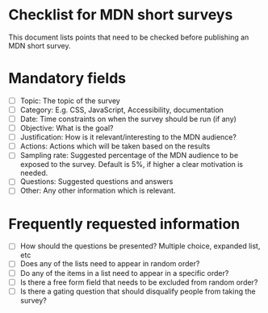 # Checklist for MDN short surveys

This document lists points that need to be checked before publishing an MDN short survey. 

# Mandatory fields
- [ ] Topic: The topic of the survey
- [ ] Category: E.g. CSS, JavaScript, Accessibility, documentation
- [ ] Date: Time constraints on when the survey should be run (if any)
- [ ] Objective: What is the goal?
- [ ] Justification: How is it relevant/interesting to the MDN audience?
- [ ] Actions: Actions which will be taken based on the results
- [ ] Sampling rate: Suggested percentage of the MDN audience to be exposed to the survey. Default is 5%, if higher a clear motivation is needed.
- [ ] Questions: Suggested questions and answers
- [ ] Other: Any other information which is relevant.

# Frequently requested information
- [ ] How should the questions be presented? Multiple choice, expanded list, etc
- [ ] Does any of the lists need to appear in random order?
- [ ] Do any of the items in a list need to appear in a specific order?
- [ ] Is there a free form field that needs to be excluded from random order?
- [ ] Is there a gating question that should disqualify people from taking the survey?
